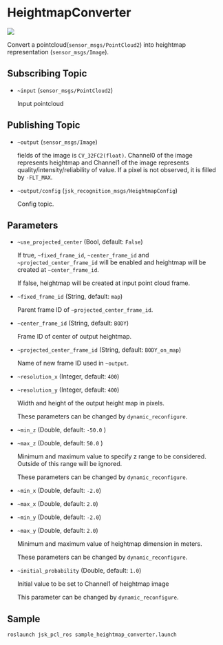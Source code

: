 # HeightmapConverter
![](../../jsk_perception/nodes/images/heightmap_converter.png)

Convert a pointcloud(`sensor_msgs/PointCloud2`) into heightmap representation (`sensor_msgs/Image`).

## Subscribing Topic
* `~input` (`sensor_msgs/PointCloud2`)

  Input pointcloud

## Publishing Topic
* `~output` (`sensor_msgs/Image`)

  fields of the image is `CV_32FC2(float)`.
  Channel0 of the image represents heightmap and Channel1 of the image represents quality/intensity/reliability of value.
  If a pixel is not observed, it is filled by `-FLT_MAX`.

* `~output/config` (`jsk_recognition_msgs/HeightmapConfig`)

  Config topic.

## Parameters
* `~use_projected_center` (Bool, default: `False`)

  If true, `~fixed_frame_id`, `~center_frame_id` and `~projected_center_frame_id`
  will be enabled and heightmap will be created at `~center_frame_id`.

  If false, heightmap will be created at input point cloud frame.

* `~fixed_frame_id` (String, default: `map`)

  Parent frame ID of `~projected_center_frame_id`.

* `~center_frame_id` (String, default: `BODY`)

  Frame ID of center of output heightmap.

* `~projected_center_frame_id` (String, default: `BODY_on_map`)

  Name of new frame ID used in `~output`.

* `~resolution_x` (Integer, default: `400`)
* `~resolution_y` (Integer, default: `400`)

  Width and height of the output height map in pixels.

  These parameters can be changed by `dynamic_reconfigure`.

* `~min_z` (Double, default: `-50.0` )
* `~max_z` (Double, default: `50.0` )

  Minimum and maximum value to specify z range to be considered.
  Outside of this range will be ignored.

  These parameters can be changed by `dynamic_reconfigure`.

* `~min_x` (Double, default: `-2.0`)
* `~max_x` (Double, default: `2.0`)
* `~min_y` (Double, default: `-2.0`)
* `~max_y` (Double, default: `2.0`)

  Minimum and maximum value of heightmap dimension in meters.

  These parameters can be changed by `dynamic_reconfigure`.

* `~initial_probability` (Double, default: `1.0`)

  Initial value to be set to Channel1 of heightmap image

  This parameter can be changed by `dynamic_reconfigure`.

## Sample

```bash
roslaunch jsk_pcl_ros sample_heightmap_converter.launch
```
